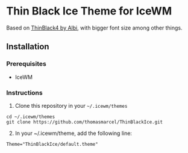 # Thin Black Ice Theme for IceWM

Based on [ThinBlack4 by Albi](https://ubuntuforums.org/showthread.php?t=321994&s=5dc13264529a0a49a7a0b5ba93c02804), with bigger font size among other things.  

## Installation

### Prerequisites

- IceWM  

### Instructions

1. Clone this repository in your `~/.icewm/themes`  
  ```shell
  cd ~/.icewm/themes  
  git clone https://github.com/thomasmarcel/ThinBlackIce.git
  ```
2. In your ~/.icewm/theme, add the following line:  
  ```shell
  Theme="ThinBlackIce/default.theme"

  ```
